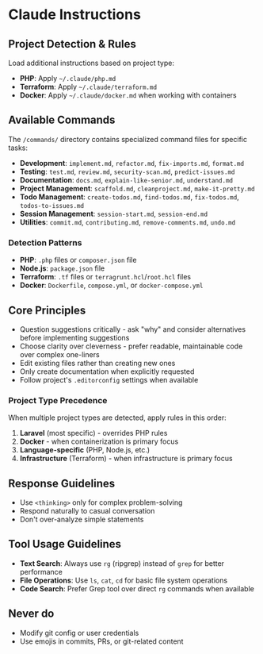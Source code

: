 # Claude Instructions

## Project Detection & Rules

Load additional instructions based on project type:

- **PHP**: Apply `~/.claude/php.md`
- **Terraform**: Apply `~/.claude/terraform.md`
- **Docker**: Apply `~/.claude/docker.md` when working with containers

## Available Commands

The `/commands/` directory contains specialized command files for specific tasks:

- **Development**: `implement.md`, `refactor.md`, `fix-imports.md`, `format.md`
- **Testing**: `test.md`, `review.md`, `security-scan.md`, `predict-issues.md`
- **Documentation**: `docs.md`, `explain-like-senior.md`, `understand.md`
- **Project Management**: `scaffold.md`, `cleanproject.md`, `make-it-pretty.md`
- **Todo Management**: `create-todos.md`, `find-todos.md`, `fix-todos.md`, `todos-to-issues.md`
- **Session Management**: `session-start.md`, `session-end.md`
- **Utilities**: `commit.md`, `contributing.md`, `remove-comments.md`, `undo.md`

### Detection Patterns
- **PHP**: `.php` files or `composer.json` file
- **Node.js**: `package.json` file
- **Terraform**: `.tf` files or `terragrunt.hcl`/`root.hcl` files
- **Docker**: `Dockerfile`, `compose.yml`, or `docker-compose.yml`

## Core Principles
- Question suggestions critically - ask "why" and consider alternatives before implementing suggestions
- Choose clarity over cleverness - prefer readable, maintainable code over complex one-liners
- Edit existing files rather than creating new ones
- Only create documentation when explicitly requested
- Follow project's `.editorconfig` settings when available

### Project Type Precedence
When multiple project types are detected, apply rules in this order:
1. **Laravel** (most specific) - overrides PHP rules
2. **Docker** - when containerization is primary focus
3. **Language-specific** (PHP, Node.js, etc.)
4. **Infrastructure** (Terraform) - when infrastructure is primary focus

## Response Guidelines
- Use `<thinking>` only for complex problem-solving
- Respond naturally to casual conversation
- Don't over-analyze simple statements

## Tool Usage Guidelines
- **Text Search**: Always use `rg` (ripgrep) instead of `grep` for better performance
- **File Operations**: Use `ls`, `cat`, `cd` for basic file system operations
- **Code Search**: Prefer Grep tool over direct `rg` commands when available

## Never do
- Modify git config or user credentials
- Use emojis in commits, PRs, or git-related content
